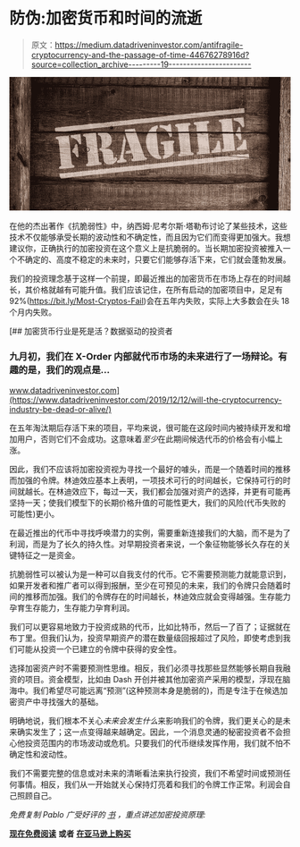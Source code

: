 # 防伪:加密货币和时间的流逝

> 原文：<https://medium.datadriveninvestor.com/antifragile-cryptocurrency-and-the-passage-of-time-44676278916d?source=collection_archive---------19----------------------->

![](img/f66c9a7265cb6dba86aa4457f8d99b53.png)

在他的杰出著作《抗脆弱性》中，纳西姆·尼考尔斯·塔勒布讨论了某些技术，这些技术不仅能够承受长期的波动性和不确定性，而且因为它们而变得更加强大。我想建议你，正确执行的加密投资在这个意义上是抗脆弱的。当长期加密投资被推入一个不确定的、高度不稳定的未来时，只要它们能够存活下来，它们就会蓬勃发展。

我们的投资理念基于这样一个前提，即最近推出的加密货币在市场上存在的时间越长，其价格就越有可能升值。我们应该记住，在所有启动的加密项目中，足足有 92%(https://bit.ly/Most-Cryptos-Fail)会在五年内失败，实际上大多数会在头 18 个月内失败。

[](https://www.datadriveninvestor.com/2019/12/12/will-the-cryptocurrency-industry-be-dead-or-alive/) [## 加密货币行业是死是活？数据驱动的投资者

### 九月初，我们在 X-Order 内部就代币市场的未来进行了一场辩论。有趣的是，我们的观点是…

www.datadriveninvestor.com](https://www.datadriveninvestor.com/2019/12/12/will-the-cryptocurrency-industry-be-dead-or-alive/) 

在五年淘汰期后存活下来的项目，平均来说，很可能在这段时间内被持续开发和增加用户，否则它们不会成功。这意味着*至少*在此期间候选代币的价格会有小幅上涨。

因此，我们不应该将加密投资视为寻找一个最好的噱头，而是一个随着时间的推移而加强的令牌。林迪效应基本上表明，一项技术可行的时间越长，它保持可行的时间就越长。在林迪效应下，每过一天，我们都会加强对资产的选择，并更有可能再坚持一天；使我们模型下的长期价格升值的可能性更大，我们的风险(代币失败的可能性)更小。

在最近推出的代币中寻找呼唤潜力的实例，需要重新连接我们的大脑，而不是为了利润，而是为了长久的持久性。对早期投资者来说，一个象征物能够长久存在的关键特征之一是资金。

抗脆弱性可以被认为是一种可以自我支付的代币。它不需要预测能力就能意识到，如果开发者和推广者可以得到报酬，至少在可预见的未来，我们的令牌只会随着时间的推移而加强。我们的令牌存在的时间越长，林迪效应就会变得越强。生存能力孕育生存能力，生存能力孕育利润。

我们可以更容易地致力于投资成熟的代币，比如比特币，然后一了百了；证据就在布丁里。但我们认为，投资早期资产的潜在数量级回报超过了风险，即使考虑到我们可能从投资一个已建立的令牌中获得的安全性。

选择加密资产时不需要预测性思维。相反，我们必须寻找那些显然能够长期自我融资的项目。资金模型，比如由 Dash 开创并被其他加密资产采用的模型，浮现在脑海中。我们希望尽可能远离“预测”(这种预测本身是脆弱的)，而是专注于在候选加密资产中寻找强大的基础。

明确地说，我们根本不关心*未来会发生什么*来影响我们的令牌，我们更关心的是未来确实发生了；这一点变得越来越确定。因此，一个消息灵通的秘密投资者不会担心他投资范围内的市场波动或危机。只要我们的代币继续发挥作用，我们就不怕不确定性和波动性。

我们不需要完整的信息或对未来的清晰看法来执行投资，我们不希望时间或预测任何事情。相反，我们从一开始就关心保持灯亮着和我们的令牌工作正常。利润会自己照顾自己。

*免费复制 Pablo 广受好评的* [*书*](https://pablo-lema.squarespace.com/s/Crypto-Success-V2.pdf) *，重点讲述加密投资原理:*

[**现在免费阅读**](https://pablo-lema.squarespace.com/s/Crypto-Success-V2.pdf) **或者** [**在亚马逊上购买**](https://goo.gl/Cv9QSi)